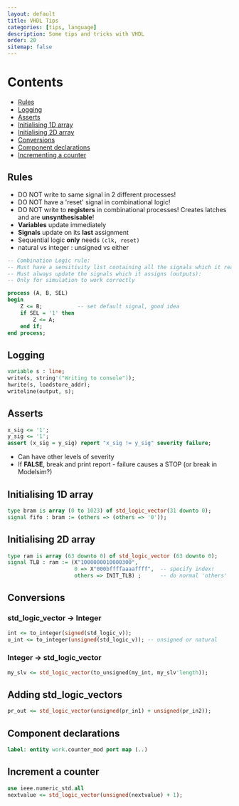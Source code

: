 ```yaml
---
layout: default
title: VHDL Tips
categories: [tips, language]
description: Some tips and tricks with VHDL
order: 20
sitemap: false
---
```


# Contents

* [Rules](#rules)
* [Logging](#logging)
* [Asserts](#asserts)
* [Initialising 1D array](#initialising-1d-array)
* [Initialising 2D array](#initialising-2d-array)
* [Conversions](#conversions)
* [Component declarations](#component-declarations)
* [Incrementing a counter](#incrementing-a-counter)

## Rules

* DO NOT write to same signal in 2 different processes!
* DO NOT have a 'reset' signal in combinational logic!
* DO NOT write to **registers** in combinational processes! Creates latches and are **unsynthesisable**!
* **Variables** update immediately
* **Signals** update on its **last** assignment
* Sequential logic **only** needs `(clk, reset)`
* natural vs integer : unsigned vs either

```vhdl
-- Combination Logic rule:
-- Must have a sensitivity list containing all the signals which it reads (inputs)
-- Must always update the signals which it assigns (outputs):
-- Only for simulation to work correctly

process (A, B, SEL)
begin
    Z <= B;           -- set default signal, good idea
    if SEL = '1' then
        Z <= A;
    end if;
end process;
```

## Logging

```vhdl
variable s : line;
write(s, string'("Writing to console"));
hwrite(s, loadstore_addr);
writeline(output, s);
 ```

## Asserts

```vhdl
x_sig <= '1';
y_sig <= '1';
assert (x_sig = y_sig) report "x_sig != y_sig" severity failure;
```

* Can have other levels of severity
* If **FALSE**, break and print report - failure causes a STOP (or break in Modelsim?)

## Initialising 1D array

```vhdl
type bram is array (0 to 1023) of std_logic_vector(31 downto 0);
signal fifo : bram := (others => (others => '0'));
```

## Initialising 2D array

```vhdl
type ram is array (63 downto 0) of std_logic_vector (63 downto 0);
signal TLB : ram := (X"1000000010000300",
                     0 => X"000bffffaaaaffff",  -- specify index!
                     others => INIT_TLB) ;      -- do normal 'others'
```

## Conversions

### std_logic_vector -> Integer

```vhdl
int <= to_integer(signed(std_logic_v));
u_int <= to_integer(unsigned(std_logic_v)); -- unsigned or natural
```

### Integer -> std_logic_vector

```vhdl
my_slv <= std_logic_vector(to_unsigned(my_int, my_slv'length));
```

## Adding std_logic_vectors

```vhdl
pr_out <= std_logic_vector(unsigned(pr_in1) + unsigned(pr_in2));
```

## Component declarations

```vhdl
label: entity work.counter_mod port map (..)
```

## Increment a counter

```vhdl
use ieee.numeric_std.all
nextvalue <= std_logic_vector(unsigned(nextvalue) + 1);
```
